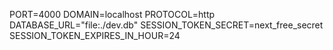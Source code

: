 PORT=4000
DOMAIN=localhost
PROTOCOL=http
DATABASE_URL="file:./dev.db"
SESSION_TOKEN_SECRET=next_free_secret
SESSION_TOKEN_EXPIRES_IN_HOUR=24

